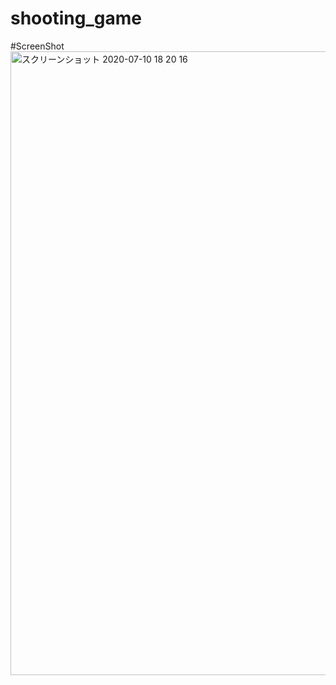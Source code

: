 # shooting_game

#ScreenShot
<img width="998" alt="スクリーンショット 2020-07-10 18 20 16" src="https://user-images.githubusercontent.com/16487150/87143512-2b69b700-c2e1-11ea-89f7-b7bfebdd9527.png" width="100px">
